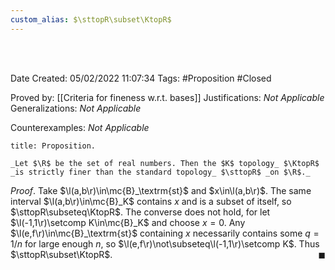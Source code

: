 ```yaml
---
custom_alias: $\sttopR\subset\KtopR$
---
```


<br />
<br />

Date Created: 05/02/2022 11:07:34
Tags: #Proposition #Closed 

Proved by: [[Criteria for fineness w.r.t. bases]]
Justifications: _Not Applicable_
Generalizations: _Not Applicable_

Counterexamples: _Not Applicable_

``` ad-Proposition
title: Proposition.

_Let $\R$ be the set of real numbers. Then the $K$ topology_ $\KtopR$ _is strictly finer than the standard topology_ $\sttopR$ _on $\R$._

```

_Proof_. Take $\l(a,b\r)\in\mc{B}_\textrm{st}$ and $x\in\l(a,b\r)$. The same interval $\l(a,b\r)\in\mc{B}_K$ contains $x$ and is a subset of itself, so $\sttopR\subseteq\KtopR$. The converse does not hold, for let $\l(-1,1\r)\setcomp K\in\mc{B}_K$ and choose $x=0$. Any $\l(e,f\r)\in\mc{B}_\textrm{st}$ containing $x$ necessarily contains some $q=1/n$ for large enough $n$, so $\l(e,f\r)\not\subseteq\l(-1,1\r)\setcomp K$. Thus $\sttopR\subset\KtopR$.<span style="float:right;">$\blacksquare$</span>
